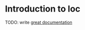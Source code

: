 # Introduction to loc

TODO: write [great documentation](http://jacobian.org/writing/what-to-write/)
